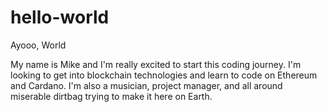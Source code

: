 # hello-world
Ayooo, World

My name is Mike and I'm really excited to start this coding journey.
I'm looking to get into blockchain technologies and learn to code on Ethereum and Cardano.
I'm also a musician, project manager, and all around miserable dirtbag trying to make it here on Earth.
